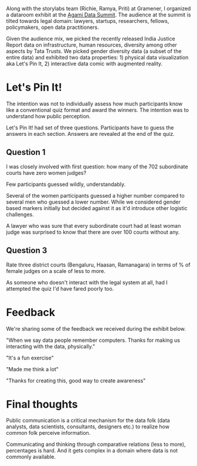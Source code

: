 Along with the storylabs team (Richie, Ramya, Priti) at Gramener, I organized a dataroom exhibit at the [Agami Data Summit](https://agami.in). The audience at the summit is tilted towards legal domain: lawyers, startups, researchers, fellows, policymakers, open data practitioners.

Given the audience mix, we picked the recently released India Justice Report data on infrastructure, human resources, diversity among other aspects by Tata Trusts. We picked gender diversity data (a subset of the entire data) and exhibited two data properties: 1) physical data visualization aka Let's Pin It, 2) interactive data comic with augmented reality.

# Let's Pin It!

The intention was not to individually assess how much participants know like a conventional quiz format and award the winners. The intention was to understand how public perception.

Let's Pin It! had set of three questions. Participants have to guess the answers in each section. Answers are revealed at the end of the quiz.

## Question 1
I was closely involved with first question: how many of the 702 subordinate courts have zero women judges?

Few participants guessed wildly, understandably.

Several of the women participants guessed a higher number compared to several men who guessed a lower number. While we considered gender based markers initially but decided against it as it'd introduce other logistic challenges.

A lawyer who was sure that every subordinate court had at least woman judge was surprised to know that there are over 100 courts without any.

## Question 3
Rate three district courts (Bengaluru, Haasan, Ramanagara) in terms of % of female judges on a scale of less to more.

As someone who doesn't interact with the legal system at all, had I attempted the quiz I'd have fared poorly too.

# Feedback
We're sharing some of the feedback we received during the exhibit below.

"When we say data people remember computers. Thanks for making us interacting with the data, physically."

"It's a fun exercise"

"Made me think a lot"

"Thanks for creating this, good way to create awareness"

# Final thoughts
Public communication is a critical mechanism for the data folk (data analysts, data scientists, consultants, designers etc.) to realize how common folk perceive information.

Communicating and thinking through comparative relations (less to more), percentages is hard. And it gets complex in a domain where data is not commonly available.
